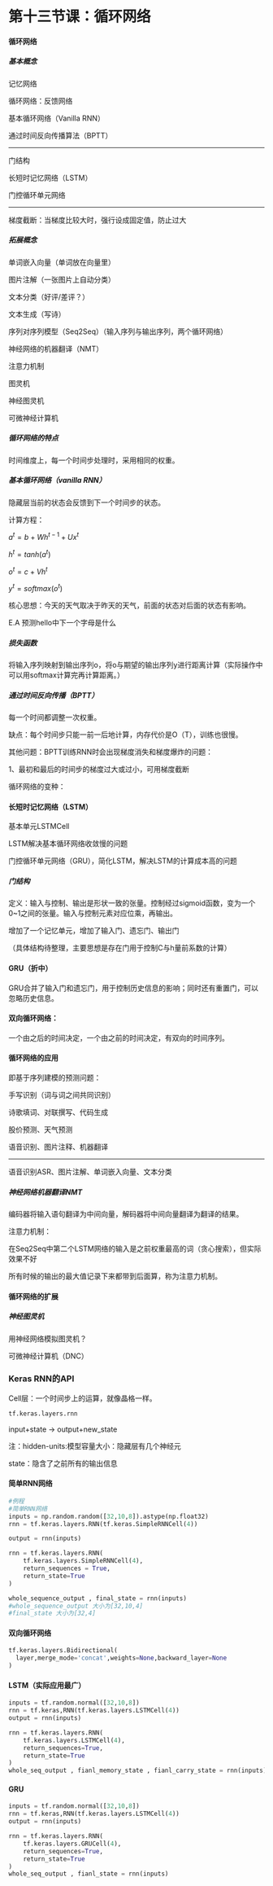 # 第十三节课：循环网络

#### 循环网络

##### 基本概念

记忆网络

循环网络：反馈网络

基本循环网络（Vanilla RNN）

通过时间反向传播算法（BPTT）

--------------------------

门结构

长短时记忆网络（LSTM）

门控循环单元网络

-----------------------------

梯度截断：当梯度比较大时，强行设成固定值，防止过大

##### 拓展概念

单词嵌入向量（单词放在向量里）

图片注解（一张图片上自动分类）

文本分类（好评/差评？）

文本生成（写诗）

序列对序列模型（Seq2Seq）（输入序列与输出序列，两个循环网络）

神经网络的机器翻译（NMT）

注意力机制

图灵机

神经图灵机

可微神经计算机



##### 循环网络的特点

时间维度上，每一个时间步处理时，采用相同的权重。

##### 基本循环网络（vanilla RNN）

隐藏层当前的状态会反馈到下一个时间步的状态。

计算方程：

$a^t = b+Wh^{t-1}+Ux^t$

$h^t = tanh(a^t)$

$o^t =c +Vh^t$

$y^t = softmax(o^t)$

核心思想：今天的天气取决于昨天的天气，前面的状态对后面的状态有影响。

E.A 预测hello中下一个字母是什么

##### 损失函数

将输入序列映射到输出序列o，将o与期望的输出序列y进行距离计算（实际操作中可以用softmax计算完再计算距离。）

##### 通过时间反向传播（BPTT）

每一个时间都调整一次权重。

缺点：每个时间步只能一前一后地计算，内存代价是O（T），训练也很慢。

其他问题：BPTT训练RNN时会出现梯度消失和梯度爆炸的问题：

1、最初和最后的时间步的梯度过大或过小，可用梯度截断



循环网络的变种：

#### 长短时记忆网络（LSTM）

基本单元LSTMCell

LSTM解决基本循环网络收敛慢的问题

门控循环单元网络（GRU），简化LSTM，解决LSTM的计算成本高的问题

#####  门结构

定义：输入与控制、输出是形状一致的张量。控制经过sigmoid函数，变为一个0~1之间的张量。输入与控制元素对应位乘，再输出。



增加了一个记忆单元，增加了输入门、遗忘门、输出门

（具体结构待整理，主要思想是存在门用于控制C与h量前系数的计算）



#### GRU（折中）

GRU合并了输入门和遗忘门，用于控制历史信息的影响；同时还有重置门，可以忽略历史信息。

#### 双向循环网络：

一个由之后的时间决定，一个由之前的时间决定，有双向的时间序列。

#### 循环网络的应用

即基于序列建模的预测问题：

手写识别（词与词之间共同识别）

诗歌填词、对联撰写、代码生成

股价预测、天气预测

语音识别、图片注释、机器翻译

-------

语音识别ASR、图片注解、单词嵌入向量、文本分类

##### 神经网络机器翻译NMT

编码器将输入语句翻译为中间向量，解码器将中间向量翻译为翻译的结果。

注意力机制：

在Seq2Seq中第二个LSTM网络的输入是之前权重最高的词（贪心搜索），但实际效果不好

所有时候的输出的最大值记录下来都带到后面算，称为注意力机制。

#### 循环网络的扩展

##### 神经图灵机

用神经网络模拟图灵机？

可微神经计算机（DNC）



### Keras RNN的API

Cell层：一个时间步上的运算，就像晶格一样。

```python
tf.keras.layers.rnn
```

input+state -> output+new_state

注：hidden-units:模型容量大小：隐藏层有几个神经元

state：隐含了之前所有的输出信息

#### 简单RNN网络

```python
#例程
#简单RNN网络
inputs = np.random.random([32,10,8]).astype(np.float32)
rnn = tf.keras.layers.RNN(tf.keras.SimpleRNNCell(4))

output = rnn(inputs)

rnn = tf.keras.layers.RNN(
	tf.keras.layers.SimpleRNNCell(4),
    return_sequences = True,
    return_state=True
)

whole_sequence_output , final_state = rnn(inputs)
#whole_sequence_output 大小为[32,10,4]
#final_state 大小为[32,4]
```

#### 双向循环网络

```python
tf.keras.layers.Bidirectional(
  layer,merge_mode='concat',weights=None,backward_layer=None
)
```

#### LSTM（实际应用最广）

```python
inputs = tf.random.normal([32,10,8])
rnn = tf.keras,RNN(tf.keras.layers.LSTMCell(4))
output = rnn(inputs)

rnn = tf.keras.layers.RNN(
	tf.keras.layers.LSTMCell(4),
    return_sequences=True,
    return_state=True
)
whole_seq_output , fianl_memory_state , fianl_carry_state = rnn(inputs)
```

#### GRU

```python
inputs = tf.random.normal([32,10,8])
rnn = tf.keras,RNN(tf.keras.layers.LSTMCell(4))
output = rnn(inputs)

rnn = tf.keras.layers.RNN(
	tf.keras.layers.GRUCell(4),
    return_sequences=True,
    return_state=True
)
whole_seq_output , fianl_state = rnn(inputs)
```

